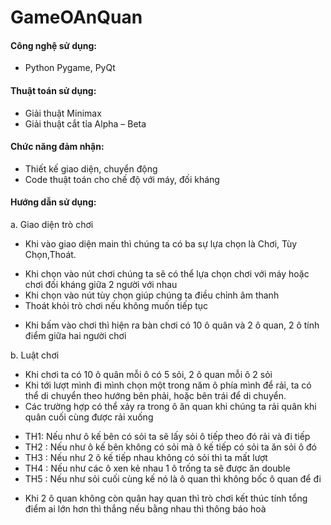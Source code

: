 # GameOAnQuan
#### Công nghệ sử dụng:
- Python Pygame, PyQt

#### Thuật toán sử dụng:
- Giải thuật Minimax
- Giải thuật cắt tỉa Alpha – Beta

#### Chức năng đảm nhận:
- Thiết kế giao diện, chuyển động
- Code thuật toán cho chế độ với máy, đối kháng

#### Hướng dẫn sử dụng:
a.	Giao diện trò chơi
-	Khi vào giao diện main thì chúng ta có ba sự lựa chọn là Chơi, Tùy Chọn,Thoát.
+ Khi chọn vào nút chơi chúng ta sẽ có thể lựa chọn chơi với máy hoặc chơi đối kháng giữa 2 người với nhau 
+ Khi chọn vào nút tùy chọn giúp chúng ta điều chỉnh âm thanh 
+ Thoát khỏi trò chơi nếu không muốn tiếp tục 
-	Khi bấm vào chơi thì hiện ra bàn chơi có 10 ô quân và 2 ô quan, 2 ô tính điểm giữa hai người chơi

b.	Luật chơi
- Khi chơi ta có 10 ô quân mỗi ô có 5 sỏi, 2 ô quan mỗi ô 2 sỏi 
- Khi tới lượt mình đi mình chọn một trong năm ô phía mình để rải, ta có thể di chuyển theo hướng bên phải, hoặc bên trái để di chuyển. 
- Các trường hợp có thể xảy ra trong ô ăn quan khi chúng ta rải quân khi quân cuối cùng được rải xuống
+ TH1: Nếu như ô kế bên có sỏi ta sẽ lấy sỏi ô tiếp theo đó rải và đi tiếp 
+ TH2 : Nếu như ô kế bên không có sỏi mà ô kế tiếp có sỏi ta ăn sỏi ô đó
+ TH3 : Nếu như 2 ô kế tiếp nhau không có sỏi thì ta mất lượt 
+ TH4 : Nếu như các ô xen kẻ nhau 1 ô trống ta sẽ được ăn double
+ TH5 : Nếu như sỏi cuối cùng kế nó là ô quan thì không bốc ô quan để đi
- Khi 2 ô quan không còn quân hay quan thì trò chơi kết thúc tính tổng điểm ai lớn hơn thì thắng nếu bằng nhau thì thông báo hoà
